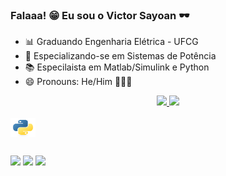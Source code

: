 ### Falaaa! 😁 Eu sou o Victor Sayoan 🕶

- 📊 Graduando Engenharia Elétrica - UFCG
- 🌱 Especializando-se em Sistemas de Potência
- 📚 Especilaista em Matlab/Simulink e Python
- 😄 Pronouns: He/Him 🙍🏻‍♂️

<div align="center">
  <a href="https://github.com/VictorSayoan">
  <img height="180em" src="https://github-readme-stats.vercel.app/api?username=VictorSayoan&show_icons=true&theme=dark&include_all_commits=true&count_private=true"/>
  <img height="180em" src="https://github-readme-stats.vercel.app/api/top-langs/?username=VictorSayoan&layout=compact&langs_count=7&theme=dark"/>
</div>
<div style="display: inline_block"><br>
  <img align="center" alt="Victor-Python" height="30" width="40" src="https://raw.githubusercontent.com/devicons/devicon/master/icons/python/python-original.svg">
</div>
  
  ##
  
  <div>
  <a href="https://www.instagram.com/victorsaayoan/" target="_blank"><img src="https://img.shields.io/badge/-Instagram-%23E4405F?style=for-the-badge&logo=instagram&logoColor=white" target="_blank"></a>
  <a href = "mailto:victorfernandes0196@gmail.com"><img src="https://img.shields.io/badge/-Gmail-%23333?style=for-the-badge&logo=gmail&logoColor=white" target="_blank"></a>
  <a href="https://www.linkedin.com/in/victor-sayoan-b900911aa/" target="_blank"><img src="https://img.shields.io/badge/-LinkedIn-%230077B5?style=for-the-badge&logo=linkedin&logoColor=white" target="_blank"></a> 
  </div>
